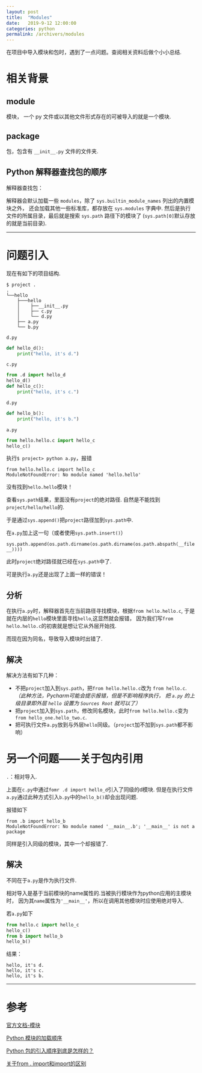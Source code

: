 ```yaml
---
layout: post
title:  "Modules"
date:   2019-9-12 12:00:00
categories: python
permalink: /archivers/modules
---
```

在项目中导入模块和包时，遇到了一点问题。查阅相关资料后做个小小总结.
<!--more-->
# 相关背景
## module
模块， 一个 py 文件或以其他文件形式存在的可被导入的就是一个模块.

## package
包，包含有 `__init__.py` 文件的文件夹.

## Python 解释器查找包的顺序
解释器查找包：

解释器会默认加载一些 `modules`，除了 `sys.builtin_module_names` 列出的内置模块之外，
还会加载其他一些标准库，都存放在 `sys.modules` 字典中.
然后是执行文件的所属目录，最后就是搜索 `sys.path` 路径下的模块了
(`sys.path[0]`默认存放的就是当前目录).

***

# 问题引入

现在有如下的项目结构.
```
$ project .
.
└──hello
    ├───hello
    │    ├──__init__.py
    │    ├── c.py
    │    └── d.py
    ├── a.py
    └── b.py
```
`d.py`
```python
def hello_d():
    print("hello, it's d.")
```
`c.py`
```python
from .d import hello_d
hello_d()
def hello_c():
    print("hello, it's c.")
```
`d.py`
```python
def hello_b():
    print("hello, it's b.")
```
`a.py`
```python
from hello.hello.c import hello_c
hello_c()
```
执行`$ project> python a.py`，报错
```
from hello.hello.c import hello_c
ModuleNotFoundError: No module named 'hello.hello'
```
没有找到`hello.hello`模块！

查看`sys.path`结果，里面没有`project`的绝对路径.
自然是不能找到`project/hello/hello`的.

于是通过`sys.append()`把`project`路径加到`sys.path`中.

在`a.py`加上这一句（或者使用`sys.path.insert()`）

`sys.path.append(os.path.dirname(os.path.dirname(os.path.abspath(__file__))))`

此时`project`绝对路径就已经在`sys.path`中了.

可是执行`a.py`还是出现了上面一样的错误！

## 分析

在执行`a.py`时，解释器首先在当前路径寻找模块，根据`from hello.hello.c`,
于是就在内层的`hello`模块里面寻找`hello`,这显然就会报错，
因为我们写`from hello.hello.c`的初衷就是想让它从外层开始找.

而现在因为同名，导致导入模块时出错了.

## 解决
解决方法有如下几种：
* 不把`project`加入到`sys.path`，把`from hello.hello.c`改为
`from hello.c`.*（此种方法，Pycharm可能会提示报错，但是不影响程序执行，
把 `a.py` 的上级目录即外层 `hello` 设置为 `Sources Root` 就可以了）*
* 把`project`加入到`sys.path`，修改同名模块，此时`from hello.hello.c`变为
`from hello_one.hello_two.c`.
* 把可执行文件`a.py`放到与外层`hello`同级。（`project`加不加到`sys.path`都不影响）

# 另一个问题——关于**包内引用**
`.`：相对导入.

上面在`c.py`中通过`fomr .d import hello_d`引入了同级的d模块.
但是在执行文件`a.py`通过此种方式引入`b.py`中的`hello_b()`却会出现问题.

报错如下
```
from .b import hello_b
ModuleNotFoundError: No module named '__main__.b'; '__main__' is not a package
```
同样是引入同级的模块，其中一个却报错了.

## 解决

不同在于`a.py`是作为执行文件.

相对导入是基于当前模块的name属性的.当被执行模块作为python应用的主模块时，
因为其`name`属性为`'__main__'`，所以在调用其他模块时应使用绝对导入.

若`a.py`如下
```python
from hello.c import hello_c
hello_c()
from b import hello_b
hello_b()
```
结果：
```
hello, it's d.
hello, it's c.
hello, it's b.
```
***
# **参考**

[官方文档-模块](http://www.pythondoc.com/pythontutorial3/modules.html#tut-standardmodules)

[Python 模块的加载顺序](https://www.tuicool.com/articles/ENvIBnV)

[Python 包的引入顺序到底是怎样的？](https://segmentfault.com/q/1010000017357057)

[关于from . import和import的区别](https://www.cnblogs.com/yx179971/p/7615394.html)
